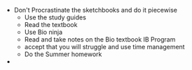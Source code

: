 - Don't Procrastinate the sketchbooks and do it piecewise
	- Use the study guides
	- Read the textbook
	- Use Bio ninja
	- Read and take notes on the Bio textbook
IB Program
	- accept that you will struggle and use time management
	- Do the Summer homework
- 
<!--stackedit_data:
eyJoaXN0b3J5IjpbLTE2NzgxMTkwMTMsLTEyMDQ1MzA5NzEsOD
k2NzMwOTA1LDQ4MTg2ODY5Ml19
-->